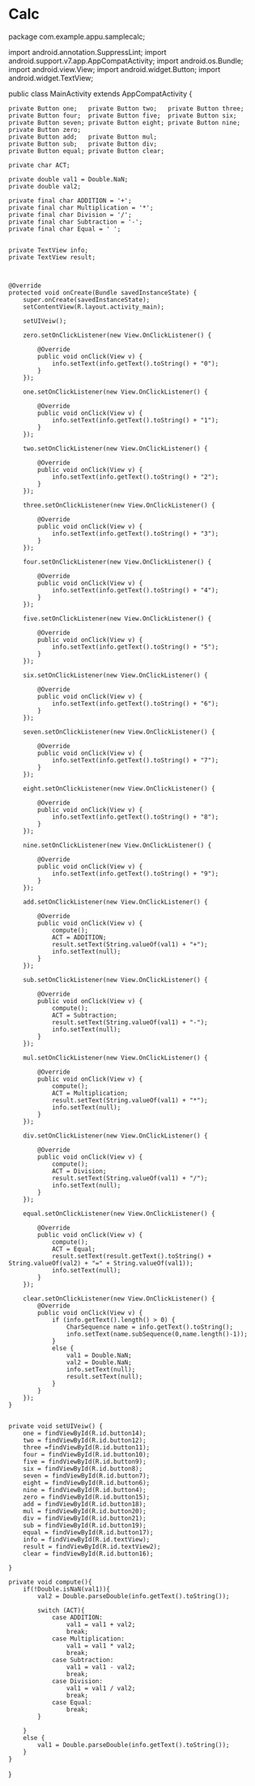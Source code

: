 # Calc
package com.example.appu.samplecalc;

import android.annotation.SuppressLint;
import android.support.v7.app.AppCompatActivity;
import android.os.Bundle;
import android.view.View;
import android.widget.Button;
import android.widget.TextView;

public class MainActivity extends AppCompatActivity {

    private Button one;   private Button two;   private Button three;
    private Button four;  private Button five;  private Button six;
    private Button seven; private Button eight; private Button nine;
    private Button zero;
    private Button add;   private Button mul;
    private Button sub;   private Button div;
    private Button equal; private Button clear;

    private char ACT;

    private double val1 = Double.NaN;
    private double val2;

    private final char ADDITION = '+';
    private final char Multiplication = '*';
    private final char Division = '/';
    private final char Subtraction = '-';
    private final char Equal = ' ';


    private TextView info;
    private TextView result;



    @Override
    protected void onCreate(Bundle savedInstanceState) {
        super.onCreate(savedInstanceState);
        setContentView(R.layout.activity_main);

        setUIVeiw();

        zero.setOnClickListener(new View.OnClickListener() {
            
            @Override
            public void onClick(View v) {
                info.setText(info.getText().toString() + "0");
            }
        });

        one.setOnClickListener(new View.OnClickListener() {
            
            @Override
            public void onClick(View v) {
                info.setText(info.getText().toString() + "1");
            }
        });

        two.setOnClickListener(new View.OnClickListener() {
            
            @Override
            public void onClick(View v) {
                info.setText(info.getText().toString() + "2");
            }
        });

        three.setOnClickListener(new View.OnClickListener() {
            
            @Override
            public void onClick(View v) {
                info.setText(info.getText().toString() + "3");
            }
        });

        four.setOnClickListener(new View.OnClickListener() {
            
            @Override
            public void onClick(View v) {
                info.setText(info.getText().toString() + "4");
            }
        });

        five.setOnClickListener(new View.OnClickListener() {
            
            @Override
            public void onClick(View v) {
                info.setText(info.getText().toString() + "5");
            }
        });

        six.setOnClickListener(new View.OnClickListener() {
            
            @Override
            public void onClick(View v) {
                info.setText(info.getText().toString() + "6");
            }
        });

        seven.setOnClickListener(new View.OnClickListener() {
            
            @Override
            public void onClick(View v) {
                info.setText(info.getText().toString() + "7");
            }
        });

        eight.setOnClickListener(new View.OnClickListener() {
            
            @Override
            public void onClick(View v) {
                info.setText(info.getText().toString() + "8");
            }
        });

        nine.setOnClickListener(new View.OnClickListener() {
            
            @Override
            public void onClick(View v) {
                info.setText(info.getText().toString() + "9");
            }
        });

        add.setOnClickListener(new View.OnClickListener() {
            
            @Override
            public void onClick(View v) {
                compute();
                ACT = ADDITION;
                result.setText(String.valueOf(val1) + "+");
                info.setText(null);
            }
        });

        sub.setOnClickListener(new View.OnClickListener() {
            
            @Override
            public void onClick(View v) {
                compute();
                ACT = Subtraction;
                result.setText(String.valueOf(val1) + "-");
                info.setText(null);
            }
        });

        mul.setOnClickListener(new View.OnClickListener() {
            
            @Override
            public void onClick(View v) {
                compute();
                ACT = Multiplication;
                result.setText(String.valueOf(val1) + "*");
                info.setText(null);
            }
        });

        div.setOnClickListener(new View.OnClickListener() {
            
            @Override
            public void onClick(View v) {
                compute();
                ACT = Division;
                result.setText(String.valueOf(val1) + "/");
                info.setText(null);
            }
        });

        equal.setOnClickListener(new View.OnClickListener() {
            
            @Override
            public void onClick(View v) {
                compute();
                ACT = Equal;
                result.setText(result.getText().toString() +  String.valueOf(val2) + "=" + String.valueOf(val1));
                info.setText(null);
            }
        });

        clear.setOnClickListener(new View.OnClickListener() {
            @Override
            public void onClick(View v) {
                if (info.getText().length() > 0) {
                    CharSequence name = info.getText().toString();
                    info.setText(name.subSequence(0,name.length()-1));
                }
                else {
                    val1 = Double.NaN;
                    val2 = Double.NaN;
                    info.setText(null);
                    result.setText(null);
                }
            }
        });
    }


    private void setUIVeiw() {
        one = findViewById(R.id.button14);
        two = findViewById(R.id.button12);
        three =findViewById(R.id.button11);
        four = findViewById(R.id.button10);
        five = findViewById(R.id.button9);
        six = findViewById(R.id.button8);
        seven = findViewById(R.id.button7);
        eight = findViewById(R.id.button6);
        nine = findViewById(R.id.button4);
        zero = findViewById(R.id.button15);
        add = findViewById(R.id.button18);
        mul = findViewById(R.id.button20);
        div = findViewById(R.id.button21);
        sub = findViewById(R.id.button19);
        equal = findViewById(R.id.button17);
        info = findViewById(R.id.textView);
        result = findViewById(R.id.textView2);
        clear = findViewById(R.id.button16);

    }

    private void compute(){
        if(!Double.isNaN(val1)){
            val2 = Double.parseDouble(info.getText().toString());

            switch (ACT){
                case ADDITION:
                    val1 = val1 + val2;
                    break;
                case Multiplication:
                    val1 = val1 * val2;
                    break;
                case Subtraction:
                    val1 = val1 - val2;
                    break;
                case Division:
                    val1 = val1 / val2;
                    break;
                case Equal:
                    break;
            }

        }
        else {
            val1 = Double.parseDouble(info.getText().toString());
        }
    }
}
